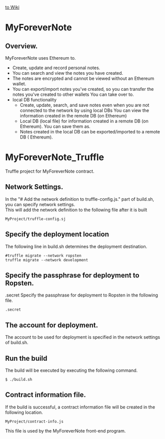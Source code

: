 [to Wiki](../../wiki)

# MyForeverNote

## Overview.
MyForeverNote uses Ethereum to.

+ Create, update and record personal notes.
+ You can search and view the notes you have created.
+ The notes are encrypted and cannot be viewed without an Ethereum wallet.
+ You can export/import notes you've created, so you can transfer the notes you've created to other wallets You can take over to.
+ local DB functionality
    + Create, update, search, and save notes even when you are not connected to the network by using local DBs You can view the information created in the remote DB (on Ethereum)
    + Local DB (local file) for information created in a remote DB (on Ethereum). You can save them as.
    + Notes created in the local DB can be exported/imported to a remote DB ( Ethereum).

# MyForeverNote_Truffle
Truffle project for MyForeverNote contract.


## Network Settings.
In the "# Add the network definition to truffle-config.js." part of build.sh,
you can specify network settings.  
This will add the network definition to the following file after it is built

~~~
MyProject/truffle-config.sj
~~~

## Specify the deployment location
The following line in build.sh determines the deployment destination.

~~~
#truffle migrate --network ropsten
truffle migrate --network development
~~~

## Specify the passphrase for deployment to Ropsten.
.secret
Specify the passphrase for deployment to Ropsten in the following file.

~~~
.secret
~~~

## The account for deployment.
The account to be used for deployment is specified in the network settings of build.sh.

## Run the build
The build will be executed by executing the following command.

~~~
$ ./build.sh
~~~

## Contract information file.
If the build is successful, a contract information file will be created in the following location.

~~~
MyProject/contract-info.js
~~~

This file is used by the MyForeverNote front-end program.
